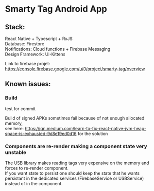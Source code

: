 # Smarty Tag Android App

## Stack: 
React Native + Typescript + RxJS</br>
Database: Firestore</br>
Notifications: Cloud functions + Firebase Messaging</br>
Design Framework: UI-Kittens</br>

Link to firebase projet: https://console.firebase.google.com/u/0/project/smarty-tag/overview

## Known issues:

### Build
test for commit

Build of signed APKs sometimes fail because of not enough allocated memory,</br>
see here: https://jqn.medium.com/learn-to-fix-react-native-jvm-heap-space-is-exhausted-9d8e19ed0d16 for the solution

### Components are re-render making a component state very unstable
The USB library makes reading tags very expensive on the memory and forces to re-render component.</br> 
If you want state to persist one should keep the state that he wants persistant in the dedicated services (FirebaseService or USBService)</br> instead of in the component.


